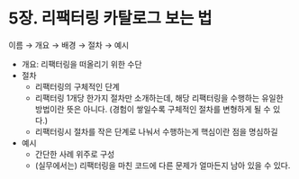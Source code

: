 # 5장. 리팩터링 카탈로그 보는 법

이름 → 개요 → 배경 → 절차 → 예시

- 개요: 리팩터링을 떠올리기 위한 수단
- 절차
    - 리팩터링의 구체적인 단계
    - 리팩터링 1개당 한가지 절차만 소개하는데, 해당 리팩터링을 수행하는 유일한 방법이란 뜻은 아니다. (경험이 쌓일수록 구체적인 절차를 변형하게 될 수 있다.)
    - 리팩터링시 절차를 작은 단계로 나눠서 수행하는게 핵심이란 점을 명심하길
- 예시
    - 간단한 사례 위주로 구성
    - (실무에서는) 리팩터링을 마친 코드에 다른 문제가 얼마든지 남아 있을 수 있다.